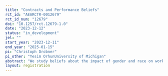 ```yaml
---
title: "Contracts and Performance Beliefs"
rct_id: "AEARCTR-0012679"
rct_id_num: "12679"
doi: "10.1257/rct.12679-1.0"
date: "2023-12-12"
status: "in_development"
jel: ""
start_year: "2023-12-11"
end_year: "2025-01-15"
pi: "Christoph Drobner"
pi_other: "Yesim OrhunUniversity of Michigan"
abstract: "We study beliefs about the impact of gender and race on workers' performance under different compensation rules."
layout: registration
---
```


